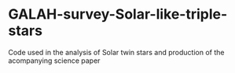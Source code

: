 # GALAH-survey-Solar-like-triple-stars
Code used in the analysis of Solar twin stars and production of the acompanying science paper
